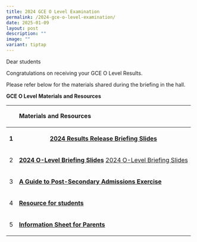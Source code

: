 ```yaml
---
title: 2024 GCE O Level Examination
permalink: /2024-gce-o-level-examination/
date: 2025-01-09
layout: post
description: ""
image: ""
variant: tiptap
---
```

<p>Dear students</p>
<p>Congratulations on receiving your GCE O Level Results.</p>
<p>Please refer below for the materials shared during the briefing in the
hall.</p>
<p></p>
<p><strong>GCE O Level Materials and Resources</strong>
</p>
<p></p>
<table style="minWidth: 50px">
<colgroup>
<col>
<col>
</colgroup>
<tbody>
<tr>
<td rowspan="1" colspan="1">
<p></p>
</td>
<td rowspan="1" colspan="1">
<p><strong>Materials and Resources</strong>
</p>
</td>
</tr>
<tr>
<th rowspan="1" colspan="1">
<p>1</p>
</th>
<th rowspan="1" colspan="1">
<p><strong><a href="/files/GCE/2024_O_Level_Results_Release___Briefing_Slides.pdf" rel="noopener nofollow" target="_blank">2024 Results Release Briefing Slides</a></strong>
</p>
</th>
</tr>
<tr>
<td rowspan="1" colspan="1">
<p>2</p>
</td>
<td rowspan="1" colspan="1">
<p><strong><a href="/files/GCE/2024_O_Level_Briefing_Slides_for_Students_.pdf" rel="noopener noreferrer nofollow" target="_blank">2024 O-Level Briefing Slides</a></strong>
<a href="/files/2024_O_Level_Briefing_Slides_for_Students_.pdf" rel="noopener nofollow" target="_blank">2024 O-Level Briefing Slides</a>
</p>
</td>
</tr>
<tr>
<td rowspan="1" colspan="1">
<p>3</p>
</td>
<td rowspan="1" colspan="1">
<p><strong><a href="/files/GCE/A_Guide_to_Post_Secondary_Admissions_Exercises.pdf" rel="noopener nofollow" target="_blank">A Guide to Post-Secondary Admissions Exercise</a></strong>
</p>
</td>
</tr>
<tr>
<td rowspan="1" colspan="1">
<p>4</p>
</td>
<td rowspan="1" colspan="1">
<p><strong><a href="/files/GCE/2024_O_level_student_Collateral_Final_version.pdf" rel="noopener noreferrer nofollow" target="_blank">Resource for students</a></strong>
</p>
</td>
</tr>
<tr>
<td rowspan="1" colspan="1">
<p>5</p>
</td>
<td rowspan="1" colspan="1">
<p><strong><a href="/files/GCE/2024_O_Level_Infosheet_for_Parents__Final_.pdf" rel="noopener nofollow" target="_blank">Information Sheet for Parents</a></strong>
</p>
</td>
</tr>
</tbody>
</table>
<p></p>
<p></p>